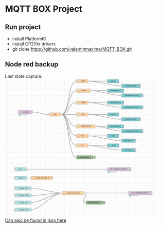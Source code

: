 # MQTT BOX Project

## Run project
- install PlatformIO
- install CP210x drivers
- git clone https://github.com/valentinmaxime/MQTT_BOX.git

## Node red backup
Last state capture:
![alt text](nodered/node-red.PNG "Logo Title Text 1")
[Can also be found in json here](nodered/backup.json)
